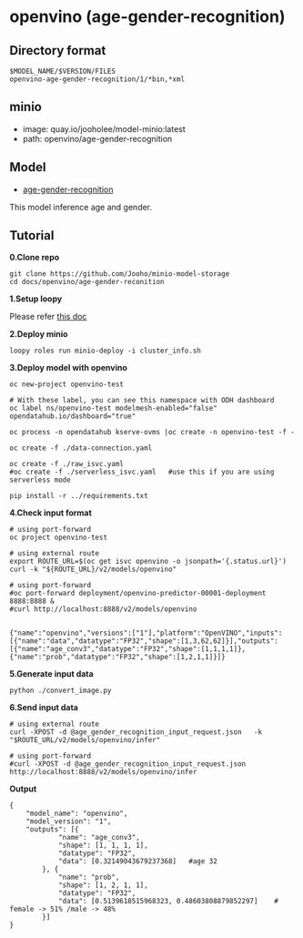 # openvino (age-gender-recognition)

## Directory format
  ```
  $MODEL_NAME/$VERSION/FILES
  openvino-age-gender-recognition/1/*bin,*xml         
  ```
  
## minio
- image: quay.io/jooholee/model-minio:latest
- path: openvino/age-gender-recognition

## Model  
- [age-gender-recognition](https://github.com/openvinotoolkit/model_server/tree/main/demos/age_gender_recognition/python)

This model inference age and gender.


## Tutorial

**0.Clone repo**

~~~
git clone https://github.com/Jooho/minio-model-storage
cd docs/openvino/age-gender-reconition
~~~

**1.Setup loopy**

Please refer [this doc](../loopy-setup.md)

**2.Deploy minio**

~~~
loopy roles run minio-deploy -i cluster_info.sh
~~~

**3.Deploy model with openvino**

~~~
oc new-project openvino-test

# With these label, you can see this namespace with ODH dashboard
oc label ns/openvino-test modelmesh-enabled="false"   opendatahub.io/dashboard="true"

oc process -n opendatahub kserve-ovms |oc create -n openvino-test -f -

oc create -f ./data-connection.yaml

oc create -f ./raw_isvc.yaml
#oc create -f ./serverless_isvc.yaml   #use this if you are using serverless mode

pip install -r ../requirements.txt
~~~

**4.Check input format**
~~~
# using port-forward
oc project openvino-test

# using external route
export ROUTE_URL=$(oc get isvc openvino -o jsonpath='{.status.url}')
curl -k "${ROUTE_URL}/v2/models/openvino"

# using port-forward
#oc port-forward deployment/openvino-predictor-00001-deployment 8888:8888 &
#curl http://localhost:8888/v2/models/openvino


{"name":"openvino","versions":["1"],"platform":"OpenVINO","inputs":[{"name":"data","datatype":"FP32","shape":[1,3,62,62]}],"outputs":[{"name":"age_conv3","datatype":"FP32","shape":[1,1,1,1]},{"name":"prob","datatype":"FP32","shape":[1,2,1,1]}]}
~~~

**5.Generate input data**
~~~
python ./convert_image.py
~~~

**6.Send input data**
~~~
# using external route
curl -XPOST -d @age_gender_recognition_input_request.json   -k "$ROUTE_URL/v2/models/openvino/infer"

# using port-forward
#curl -XPOST -d @age_gender_recognition_input_request.json  http://localhost:8888/v2/models/openvino/infer
~~~

**Output**
~~~
{
    "model_name": "openvino",
    "model_version": "1",
    "outputs": [{
            "name": "age_conv3",
            "shape": [1, 1, 1, 1],
            "datatype": "FP32",
            "data": [0.32149043679237368]   #age 32
        }, {
            "name": "prob",
            "shape": [1, 2, 1, 1],
            "datatype": "FP32",
            "data": [0.5139618515968323, 0.48603808879852297]    # female -> 51% /male -> 48%
        }]
}
~~~
